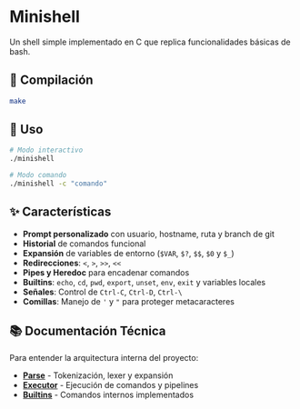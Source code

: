 
# Minishell

Un shell simple implementado en C que replica funcionalidades básicas de bash.

## 🔧 Compilación

```bash
make
```

## 🚀 Uso

```bash
# Modo interactivo
./minishell

# Modo comando
./minishell -c "comando"
```

## ✨ Características

- **Prompt personalizado** con usuario, hostname, ruta y branch de git
- **Historial** de comandos funcional
- **Expansión** de variables de entorno (`$VAR`, `$?`, `$$`, `$0` y `$_`)
- **Redirecciones**: `<`, `>`, `>>`, `<<`
- **Pipes y Heredoc** para encadenar comandos
- **Builtins**: `echo`, `cd`, `pwd`, `export`, `unset`, `env`, `exit` y variables locales
- **Señales**: Control de `Ctrl-C`, `Ctrl-D`, `Ctrl-\`
- **Comillas**: Manejo de `'` y `"` para proteger metacaracteres

## 📚 Documentación Técnica

Para entender la arquitectura interna del proyecto:

- **[Parse](docs/parse.md)** - Tokenización, lexer y expansión
- **[Executor](docs/executor.md)** - Ejecución de comandos y pipelines
- **[Builtins](docs/builtins.md)** - Comandos internos implementados

